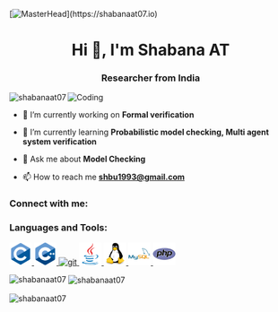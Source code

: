 [![MasterHead]([https://i.gifer.com/7jLn.gif](https://i.gifer.com/7jLn.gif))](https://shabanaat07.io)
<h1 align="center">Hi 👋, I'm Shabana AT</h1>
<h3 align="center">Researcher from India</h3>

<img align="right" alt="Coding" width="400" src="https://media.tenor.com/Vr80ms1jVLEAAAAd/research-analysis.gif">

<p align="left"> <img src="https://komarev.com/ghpvc/?username=shabanaat07&label=Profile%20views&color=0e75b6&style=flat" alt="shabanaat07" /> </p>

- 🔭 I’m currently working on **Formal verification**

- 🌱 I’m currently learning **Probabilistic model checking, Multi agent system verification**

- 💬 Ask me about **Model Checking**

- 📫 How to reach me **shbu1993@gmail.com**

<h3 align="left">Connect with me:</h3>
<p align="left">
</p>

<h3 align="left">Languages and Tools:</h3>
<p align="left"> <a href="https://www.cprogramming.com/" target="_blank" rel="noreferrer"> <img src="https://raw.githubusercontent.com/devicons/devicon/master/icons/c/c-original.svg" alt="c" width="40" height="40"/> </a> <a href="https://www.w3schools.com/cpp/" target="_blank" rel="noreferrer"> <img src="https://raw.githubusercontent.com/devicons/devicon/master/icons/cplusplus/cplusplus-original.svg" alt="cplusplus" width="40" height="40"/> </a> <a href="https://git-scm.com/" target="_blank" rel="noreferrer"> <img src="https://www.vectorlogo.zone/logos/git-scm/git-scm-icon.svg" alt="git" width="40" height="40"/> </a> <a href="https://www.java.com" target="_blank" rel="noreferrer"> <img src="https://raw.githubusercontent.com/devicons/devicon/master/icons/java/java-original.svg" alt="java" width="40" height="40"/> </a> <a href="https://www.linux.org/" target="_blank" rel="noreferrer"> <img src="https://raw.githubusercontent.com/devicons/devicon/master/icons/linux/linux-original.svg" alt="linux" width="40" height="40"/> </a> <a href="https://www.mysql.com/" target="_blank" rel="noreferrer"> <img src="https://raw.githubusercontent.com/devicons/devicon/master/icons/mysql/mysql-original-wordmark.svg" alt="mysql" width="40" height="40"/> </a> <a href="https://www.php.net" target="_blank" rel="noreferrer"> <img src="https://raw.githubusercontent.com/devicons/devicon/master/icons/php/php-original.svg" alt="php" width="40" height="40"/> </a> </p>

<p><img align="left" src="https://github-readme-stats.vercel.app/api/top-langs?username=shabanaat07&show_icons=true&locale=en&layout=compact" alt="shabanaat07" /></p>

<p>&nbsp;<img align="center" src="https://github-readme-stats.vercel.app/api?username=shabanaat07&show_icons=true&locale=en" alt="shabanaat07" /></p>

<p><img align="center" src="https://github-readme-streak-stats.herokuapp.com/?user=shabanaat07&" alt="shabanaat07" /></p>
